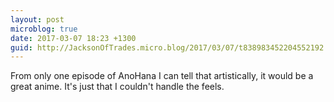 ```yaml
---
layout: post
microblog: true
date: 2017-03-07 18:23 +1300
guid: http://JacksonOfTrades.micro.blog/2017/03/07/t838983452204552192.html
---
```

From only one episode of AnoHana I can tell that artistically, it would be a great anime. It's just that I couldn't handle the feels.
